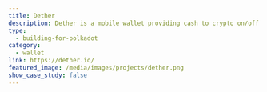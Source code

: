```yaml
---
title: Dether
description: Dether is a mobile wallet providing cash to crypto on/off ramps, without the need of a Bank Account
type:
  - building-for-polkadot
category:
  - wallet
link: https://dether.io/
featured_image: /media/images/projects/dether.png
show_case_study: false
---
```

